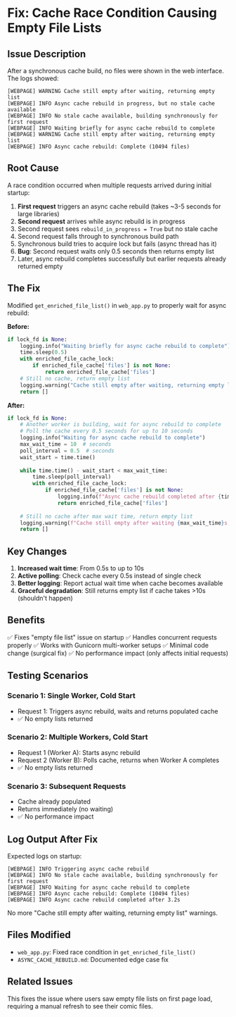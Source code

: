 # Fix: Cache Race Condition Causing Empty File Lists

## Issue Description

After a synchronous cache build, no files were shown in the web interface. The logs showed:
```
[WEBPAGE] WARNING Cache still empty after waiting, returning empty list
[WEBPAGE] INFO Async cache rebuild in progress, but no stale cache available
[WEBPAGE] INFO No stale cache available, building synchronously for first request
[WEBPAGE] INFO Waiting briefly for async cache rebuild to complete
[WEBPAGE] WARNING Cache still empty after waiting, returning empty list
[WEBPAGE] INFO Async cache rebuild: Complete (10494 files)
```

## Root Cause

A race condition occurred when multiple requests arrived during initial startup:

1. **First request** triggers an async cache rebuild (takes ~3-5 seconds for large libraries)
2. **Second request** arrives while async rebuild is in progress
3. Second request sees `rebuild_in_progress = True` but no stale cache
4. Second request falls through to synchronous build path
5. Synchronous build tries to acquire lock but fails (async thread has it)
6. **Bug**: Second request waits only 0.5 seconds then returns empty list
7. Later, async rebuild completes successfully but earlier requests already returned empty

## The Fix

Modified `get_enriched_file_list()` in `web_app.py` to properly wait for async rebuild:

**Before:**
```python
if lock_fd is None:
    logging.info("Waiting briefly for async cache rebuild to complete")
    time.sleep(0.5)
    with enriched_file_cache_lock:
        if enriched_file_cache['files'] is not None:
            return enriched_file_cache['files']
    # Still no cache, return empty list
    logging.warning("Cache still empty after waiting, returning empty list")
    return []
```

**After:**
```python
if lock_fd is None:
    # Another worker is building, wait for async rebuild to complete
    # Poll the cache every 0.5 seconds for up to 10 seconds
    logging.info("Waiting for async cache rebuild to complete")
    max_wait_time = 10  # seconds
    poll_interval = 0.5  # seconds
    wait_start = time.time()
    
    while time.time() - wait_start < max_wait_time:
        time.sleep(poll_interval)
        with enriched_file_cache_lock:
            if enriched_file_cache['files'] is not None:
                logging.info(f"Async cache rebuild completed after {time.time() - wait_start:.1f}s")
                return enriched_file_cache['files']
    
    # Still no cache after max wait time, return empty list
    logging.warning(f"Cache still empty after waiting {max_wait_time}s, returning empty list")
    return []
```

## Key Changes

1. **Increased wait time**: From 0.5s to up to 10s
2. **Active polling**: Check cache every 0.5s instead of single check
3. **Better logging**: Report actual wait time when cache becomes available
4. **Graceful degradation**: Still returns empty list if cache takes >10s (shouldn't happen)

## Benefits

✅ Fixes "empty file list" issue on startup
✅ Handles concurrent requests properly
✅ Works with Gunicorn multi-worker setups
✅ Minimal code change (surgical fix)
✅ No performance impact (only affects initial requests)

## Testing Scenarios

### Scenario 1: Single Worker, Cold Start
- Request 1: Triggers async rebuild, waits and returns populated cache
- ✅ No empty lists returned

### Scenario 2: Multiple Workers, Cold Start
- Request 1 (Worker A): Starts async rebuild
- Request 2 (Worker B): Polls cache, returns when Worker A completes
- ✅ No empty lists returned

### Scenario 3: Subsequent Requests
- Cache already populated
- Returns immediately (no waiting)
- ✅ No performance impact

## Log Output After Fix

Expected logs on startup:
```
[WEBPAGE] INFO Triggering async cache rebuild
[WEBPAGE] INFO No stale cache available, building synchronously for first request
[WEBPAGE] INFO Waiting for async cache rebuild to complete
[WEBPAGE] INFO Async cache rebuild: Complete (10494 files)
[WEBPAGE] INFO Async cache rebuild completed after 3.2s
```

No more "Cache still empty after waiting, returning empty list" warnings.

## Files Modified

- `web_app.py`: Fixed race condition in `get_enriched_file_list()`
- `ASYNC_CACHE_REBUILD.md`: Documented edge case fix

## Related Issues

This fixes the issue where users saw empty file lists on first page load, requiring a manual refresh to see their comic files.
